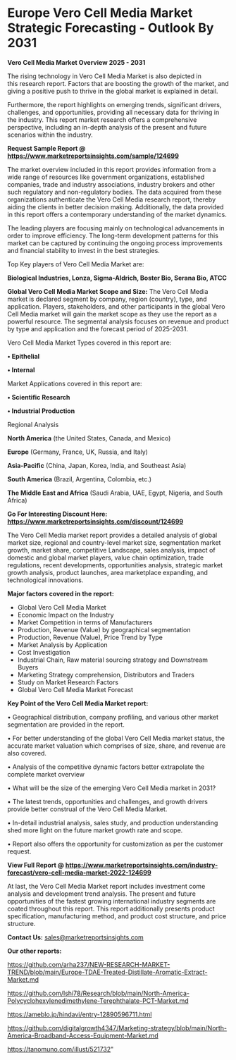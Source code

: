 # Europe Vero Cell Media Market Strategic Forecasting - Outlook By 2031

<Strong> Vero Cell Media Market Overview 2025 - 2031</strong>

The rising technology in Vero Cell Media Market is also depicted in this research report. Factors that are boosting the growth of the market, and giving a positive push to thrive in the global market is explained in detail.

Furthermore, the report highlights on emerging trends, significant drivers, challenges, and opportunities, providing all necessary data for thriving in the industry. This report market research offers a comprehensive perspective, including an in-depth analysis of the present and future scenarios within the industry.

<strong>Request Sample Report @ <a href=https://www.marketreportsinsights.com/sample/124699>https://www.marketreportsinsights.com/sample/124699</a></strong>

The market overview included in this report provides information from a wide range of resources like government organizations, established companies, trade and industry associations, industry brokers and other such regulatory and non-regulatory bodies. The data acquired from these organizations authenticate the Vero Cell Media research report, thereby aiding the clients in better decision making. Additionally, the data provided in this report offers a contemporary understanding of the market dynamics.

The leading players are focusing mainly on technological advancements in order to improve efficiency. The long-term development patterns for this market can be captured by continuing the ongoing process improvements and financial stability to invest in the best strategies.

Top Key players of Vero Cell Media Market are:

<strong>Biological Industries, Lonza, Sigma-Aldrich, Boster Bio, Serana Bio, ATCC</strong>

<strong><b>Global Vero Cell Media Market Scope and Size:</b></strong>
The Vero Cell Media market is declared segment by company, region (country), type, and application. Players, stakeholders, and other participants in the global Vero Cell Media market will gain the market scope as they use the report as a powerful resource. The segmental analysis focuses on revenue and product by type and application and the forecast period of 2025-2031.

Vero Cell Media Market Types covered in this report are:

<strong>• Epithelial

• Internal</strong>

Market Applications covered in this report are:

<strong>• Scientific Research

• Industrial Production</strong> 

Regional Analysis

<strong>North America</strong> (the United States, Canada, and Mexico)

<strong>Europe</strong> (Germany, France, UK, Russia, and Italy)

<strong>Asia-Pacific</strong> (China, Japan, Korea, India, and Southeast Asia)

<strong>South America</strong> (Brazil, Argentina, Colombia, etc.)

<strong>The Middle East and Africa</strong> (Saudi Arabia, UAE, Egypt, Nigeria, and South Africa)

<strong>Go For Interesting Discount Here: <a href=https://www.marketreportsinsights.com/discount/124699>https://www.marketreportsinsights.com/discount/124699</a></strong>

The Vero Cell Media market report provides a detailed analysis of global market size, regional and country-level market size, segmentation market growth, market share, competitive Landscape, sales analysis, impact of domestic and global market players, value chain optimization, trade regulations, recent developments, opportunities analysis, strategic market growth analysis, product launches, area marketplace expanding, and technological innovations.

<strong><b>Major factors covered in the report:</b></strong>
<ul>
  <li>Global Vero Cell Media Market </li>
  <li>Economic Impact on the Industry</li>
  <li>Market Competition in terms of Manufacturers</li>
  <li>Production, Revenue (Value) by geographical segmentation</li>
  <li>Production, Revenue (Value), Price Trend by Type</li>
  <li>Market Analysis by Application</li>
  <li>Cost Investigation</li>
  <li>Industrial Chain, Raw material sourcing strategy and Downstream Buyers</li>
  <li>Marketing Strategy comprehension, Distributors and Traders</li>
  <li>Study on Market Research Factors</li>
  <li>Global Vero Cell Media Market Forecast</li>
</ul>

<strong><b>Key Point of the Vero Cell Media Market report:</b></strong>

• Geographical distribution, company profiling, and various other market segmentation are provided in the report.

• For better understanding of the global Vero Cell Media market status, the accurate market valuation which comprises of size, share, and revenue are also covered.

• Analysis of the competitive dynamic factors better extrapolate the complete market overview

• What will be the size of the emerging Vero Cell Media market in 2031?

• The latest trends, opportunities and challenges, and growth drivers provide better construal of the Vero Cell Media Market.

• In-detail industrial analysis, sales study, and production understanding shed more light on the future market growth rate and scope.

• Report also offers the opportunity for customization as per the customer request.

<strong><b>View Full Report @ <a href=https://www.marketreportsinsights.com/industry-forecast/vero-cell-media-market-2022-124699>https://www.marketreportsinsights.com/industry-forecast/vero-cell-media-market-2022-124699</a></b></strong>


At last, the Vero Cell Media Market report includes investment come analysis and development trend analysis. The present and future opportunities of the fastest growing international industry segments are coated throughout this report. This report additionally presents product specification, manufacturing method, and product cost structure, and price structure.

<strong>Contact Us:</strong>
sales@marketreportsinsights.com

<strong>Our other reports:</strong>

<a href=https://github.com/arha237/NEW-RESEARCH-MARKET-TREND/blob/main/Europe-TDAE-Treated-Distillate-Aromatic-Extract-Market.md>https://github.com/arha237/NEW-RESEARCH-MARKET-TREND/blob/main/Europe-TDAE-Treated-Distillate-Aromatic-Extract-Market.md</a>

<a href=https://github.com/Ishi78/Research/blob/main/North-America-Polycyclohexylenedimethylene-Terephthalate-PCT-Market.md>https://github.com/Ishi78/Research/blob/main/North-America-Polycyclohexylenedimethylene-Terephthalate-PCT-Market.md</a>

<a href=https://ameblo.jp/hindavi/entry-12890596711.html>https://ameblo.jp/hindavi/entry-12890596711.html</a>

<a href=https://github.com/digitalgrowth4347/Marketing-strategy/blob/main/North-America-Broadband-Access-Equipment-Market.md>https://github.com/digitalgrowth4347/Marketing-strategy/blob/main/North-America-Broadband-Access-Equipment-Market.md</a>

<a href=https://tanomuno.com/illust/521732>https://tanomuno.com/illust/521732</a>"
